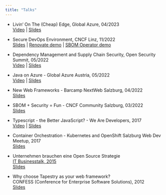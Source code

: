 ```yaml
---
title: "Talks"
---
```


- Livin‘ On The (Cheap) Edge, Global Azure, 04/2023  
  [Video](https://www.youtube.com/watch?v=XlT5_L_Gs3Q) | [Slides](2023-04-Global-Azure-Livin-on-the-Edge.pdf)

- Secure DevOps Environment, CNCF Linz, 11/2022  
  [Slides](/2022-11-CNCF-Linz-Secure-DevOps-Environment.pdf) | [Renovate demo](https://github.com/derkoe/renovate-demo-cncf-linz-2022-11) | [SBOM Operator demo](https://github.com/derkoe/sbom-operator-demo-cncf-linz-2022-11)

- Dependency Management and Supply Chain Security, Open Security Summit, 05/2022  
  [Video](https://www.youtube.com/watch?v=jQXv4_ClgCM) | [Slides](/2022-05-Open-Security-Summit-Dependency-Management.pdf)

- Java on Azure - Global Azure Austria, 05/2022  
  [Video](https://www.youtube.com/watch?v=0YXPC0BXK2s) | [Slides](/2022-05-java-azure.pdf)

- New Web Frameworks - Barcamp NextWeb Salzburg, 04/2022  
  [Slides](/2022-04-Web-Frameworks-Barcamp-Sbg.pdf)

- SBOM + Security = Fun - CNCF Community Salzburg, 03/2022  
  [Slides](/2022-sbom-syft-slides.pdf)

- Typescript - the Better JavaScript? - We Are Developers, 2017  
  [Video](https://www.youtube.com/watch?v=XUhvFYdgzc0) | [Slides](https://derkoe.github.io/wad-typescript/)

- Container Orchestration - Kubernetes and OpenShift
  Salzburg Web Dev Meetup, 2017  
  [Slides](https://speakerdeck.com/derkoe/container-orchestration-kubernetes-and-openshift)

- Unternehmen brauchen eine Open Source Strategie  
  [IT Businesstalk, 2015](https://www.it-businesstalk.at/2015-2/)  
  [Slides](https://www.it-businesstalk.at/wp-content/uploads/2015_Koeberl.pdf)

- Why choose Tapestry as your web framework?  
  CONFESS (Conference for Enterprise Software Solutions), 2012  
  [Slides](https://derkoe.github.io/why-choose-tapestry/why-choose-tapestry.htm)
